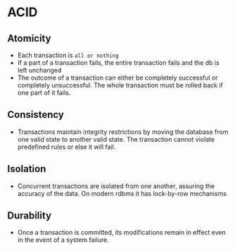 # ACID

## Atomicity

- Each transaction is `all or nothing`
- If a part of a transaction fails, the entire transaction fails and the db is left unchanged
- The outcome of a transaction can either be completely successful or completely unsuccessful. The whole transaction must be rolled back if one part of it fails.

## Consistency

- Transactions maintain integrity restrictions by moving the database from one valid state to another valid state. The transaction cannot violate predefined rules or else it will fail.

## Isolation

- Concurrent transactions are isolated from one another, assuring the accuracy of the data. On modern rdbms it has lock-by-row mechanisms

## Durability

- Once a transaction is committed, its modifications remain in effect even in the event of a system failure.
